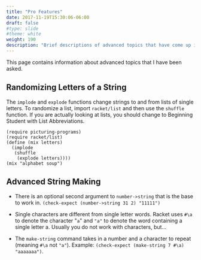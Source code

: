 ```yaml
---
title: "Pro Features"
date: 2017-11-19T15:30:06-06:00
draft: false
#type: slide
#theme: white
weight: 190
description: "Brief descriptions of advanced topics that have come up in various individual projects."
---
```


This page contains information about advanced topics that I have been asked.

## Randomizing Letters of a String

The `implode` and `explode` functions change strings to and from lists of single letters.
To randomize a list, import `racket/list` and then use the `shuffle` function. 
If you are actually looking at lists, you should change to Beginning Student with List Abbreviations. 

```racket
(require picturing-programs)
(require racket/list)
(define (mix letters)
  (implode
   (shuffle
    (explode letters))))
(mix "alphabet soup")
```

## Advanced String Making

* There is an optional second argument to `number->string` that is the base to work in.
`(check-expect (number->string 31 2) "11111")`

* Single characters are different from single letter words. Racket uses `#\a` to denote the character "`a`" and `"a"` to denote the word containing a single letter a. Usually you do not work with characters, but...

* The `make-string` command takes in a number and a character to repeat (meaning `#\a` not `"a"`). Example: `(check-expect (make-string 7 #\a) "aaaaaaa")`.
